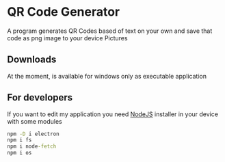 # QR Code Generator 

A program generates QR Codes based of text on your own and save that code as png image to your device Pictures

## Downloads
At the moment, is available for windows only as executable application


## For developers
If you want to edit my application you need [NodeJS](https://nodejs.org/en/) installer in your device with some modules
```bat
npm -D i electron
npm i fs
npm i node-fetch
npm i os
```
